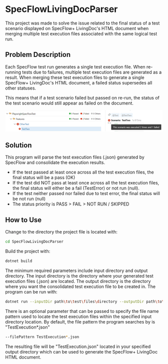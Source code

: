 # SpecFlowLivingDocParser

This project was made to solve the issue related to the final status of a test scenario displayed on SpecFlow+ LivingDoc's HTML document when merging multiple test execution files associated with the same logical test run.

## Problem Description

Each SpecFlow test run generates a single test execution file. When re-running tests due to failures, multiple test execution files are generated as a result. When merging these test execution files to generate a single SpecFlow+ LivingDoc's HTML document, a failed status supersedes all other statuses.

This means that if a test scenario failed but passed on re-run, the status of the test scenario would still appear as failed on the document.

![SpecFlow+ LivingDoc HTML report displaying the test result of a scenario that passed on re-run](docs/example.png)

## Solution
This program will parse the test execution files (.json) generated by SpecFlow and consolidate the execution results.

 - If the test passed at least once across all the test execution files, the final 
   status will be a pass (OK)
 - If the test did NOT pass at least once across all the test execution files, the final status will either be a fail (TestError) or not run (null).
 - If the test neither passed nor failed due to test error, the final status will be not
   run (null)
 - The status priority is PASS > FAIL > NOT RUN / SKIPPED

## How to Use

Change to the directory the project file is located with:
```sh
cd SpecFlowLivingDocParser
```

Build the project with:
```sh
dotnet build
```

The minimum required parameters include input directory and output directory. The input directory is the directory where your generated test execution files (.json) are located. The output directory is the directory where you want the consolidated test execution file to be created in. The program can be run with:
```sh
dotnet run --inputDir path\to\test\files\directory --outputDir path\to\desired\output\directory
```

There is an optional parameter that can be passed to specify the file name pattern used to locate the test execution files within the specified input directory location. By default, the file pattern the program searches by is "TestExecution*.json"
```sh
--filePattern TestExecution*.json
```
The resulting file will be "TestExecution.json" located in your specified output directory which can be used to generate the SpecFlow+ LivingDoc HTML document.
